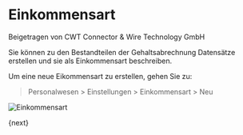 # Einkommensart
<span class="text-muted contributed-by">Beigetragen von CWT Connector & Wire Technology GmbH</span>

Sie können zu den Bestandteilen der Gehaltsabrechnung Datensätze erstellen und sie als Einkommensart beschreiben.

Um eine neue Eikommensart zu erstellen, gehen Sie zu:

> Personalwesen > Einstellungen > Einkommensart > Neu

<img class="screenshot" alt="Einkommensart" src="{{docs_base_url}}/assets/img/human-resources/earning-type.png">

{next}
